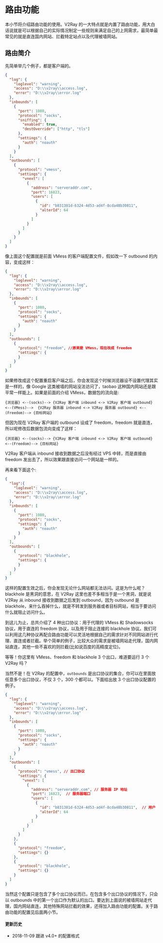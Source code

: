# 路由功能

本小节将介绍路由功能的使用。V2Ray 的一大特点就是内置了路由功能，用大白话说就是可以根据自己的实际情况制定一些规则来满足自己的上网需求，最简单最常见的就是直连国内网站、拦截特定站点以及代理被墙网站。

## 路由简介

先简单举几个例子，都是客户端的。

```json
{
  "log": {
    "loglevel": "warning",
    "access": "D:\\v2ray\\access.log",
    "error": "D:\\v2ray\\error.log"
  },
  "inbounds": [
    {
      "port": 1080,
      "protocol": "socks",
      "sniffing": {
        "enabled": true,
        "destOverride": ["http", "tls"]
      },
      "settings": {
        "auth": "noauth"  
      }
    }
  ],
  "outbounds": [
    {
      "protocol": "vmess",
      "settings": {
        "vnext": [
          {
            "address": "serveraddr.com",
            "port": 16823,  
            "users": [
              {
                "id": "b831381d-6324-4d53-ad4f-8cda48b30811",  
                "alterId": 64
              }
            ]
          }
        ]
      }
    }
  ]
}
```

像上面这个配置就是前面 VMess 的客户端配置文件，假如改一下 outbound 的内容，变成这样：

```json
{
  "log": {
    "loglevel": "warning",
    "access": "D:\\v2ray\\access.log",
    "error": "D:\\v2ray\\error.log"
  },
  "inbounds": [
    {
      "port": 1080,
      "protocol": "socks",
      "settings": {
        "auth": "noauth"  
      }
    }
  ],
  "outbounds": [
    {
      "protocol": "freedom", //原来是 VMess，现在改成 freedom
      "settings": {
      }
    }
  ]
}
```

如果修改成这个配置重启客户端之后，你会发现这个时候浏览器设不设置代理其实是一样的，像 Google 这类被墙的网站没法访问了，taobao 这种国内网站还是跟平常一样能上。如果是前面的介绍 VMess，数据包的流向是:
```
{浏览器} <--(socks)--> {V2Ray 客户端 inbound <-> V2Ray 客户端 outbound} <--(VMess)-->  {V2Ray 服务器 inbound <-> V2Ray 服务器 outbound} <--(Freedom)--> {目标网站}
```
但因为现在 V2Ray 客户端的 outbound 设成了 freedom，freedom 就是直连，所以呢修改后数据包流向变成了这样：
```
{浏览器} <--(socks)--> {V2Ray 客户端 inbound <-> V2Ray 客户端 outbound} <--(Freedom)--> {目标网站}
```
V2Ray 客户端从 inbound 接收到数据之后没有经过 VPS 中转，而是直接由 freedom 发出去了，所以效果跟直接访问一个网站是一样的。

再来看下面这个:

```json
{
  "log":{
    "loglevel": "warning",
    "access": "D:\\v2ray\\access.log",
    "error": "D:\\v2ray\\error.log"
  },
  "inbounds": [
    {
      "port": 1080,
      "protocol": "socks",
      "settings": {
        "auth": "noauth"  
      }
    }
  ],
  "outbounds": [
    {
      "protocol": "blackhole",
      "settings": {
      }
    }
  ]
}
```

这样的配置生效之后，你会发现无论什么网站都无法访问。这是为什么呢？blackhole 是黑洞的意思，在 V2Ray 这里也差不多相当于是一个黑洞，就是说 V2Ray 从 inbound 接收到数据之后发到 outbound，因为 outbound 是 blackhole，来什么吞掉什么，就是不转发到服务器或者目标网站，相当于要访问什么就阻止访问什么。

到这儿为止，总共介绍了 4 种出口协议：用于代理的 VMess 和 Shadowsocks 协议，用于直连的 freedom 协议，以及用于阻止连接的 blackhole 协议。我们可以利用这几种协议再配合路由功能可以灵活地根据自己的需求针对不同网站进行代理、直连或者拦截。举个简单的例子，比较大众的需求是被墙网站走代理，国内网站直连，其他一些不喜欢的则拦截(比如说百度的高精度定位)。

等等！你这里有 VMess、freedom 和 blackhole 3 个出口，难道要运行 3 个 V2Ray 吗？

当然不是！在 V2Ray 的配置中，`outbounds` 是出口协议的集合，你可以在里面放任意多个出口协议，不仅 3 个，300 个都可以。下面给出放 3 个出口协议配置的例子。

```json
{
  "log": {
    "loglevel": "warning",
    "access": "D:\\v2ray\\access.log",
    "error": "D:\\v2ray\\error.log"
  },
  "inbounds": [
    {
      "port": 1080,
      "protocol": "socks",
      "settings": {
        "auth": "noauth"  
      }
    }
  ],
  "outbounds": [ 
    {
      "protocol": "vmess", // 出口协议
      "settings": {
        "vnext": [
          {
            "address": "serveraddr.com", // 服务器 IP 地址
            "port": 16823,  // 服务器端口
            "users": [
              {
                "id": "b831381d-6324-4d53-ad4f-8cda48b30811",  // 用户 ID，须与服务器端配置相同
                "alterId": 64
              }
            ]
          }
        ]
      }
    },
    {
      "protocol": "freedom",
      "settings": {}
    },
    {
      "protocol": "blackhole",
      "settings": {}
    }
  ]
}
```

当然这个配置只是包含了多个出口协议而已，在包含多个出口协议的情况下，只会以 outbounds 中的第一个出口作为默认的出口。要达到上面说的被墙网站走代理，国内网站直连，其他特殊网站拦截的效果，还得加入路由功能的配置。关于路由功能的配置见后面两小节。

#### 更新历史

- 2018-11-09 跟进 v4.0+ 的配置格式
